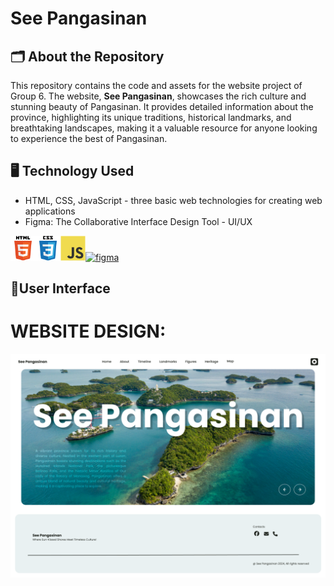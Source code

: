 # See Pangasinan

## 🗂️ About the Repository

This repository contains the code and assets for the website project of Group 6. The website, **See Pangasinan**, showcases the rich culture and stunning beauty of Pangasinan. It provides detailed information about the province, highlighting its unique traditions, historical landmarks, and breathtaking landscapes, making it a valuable resource for anyone looking to experience the best of Pangasinan.

## 🖥️ Technology Used

- HTML, CSS, JavaScript - three basic web technologies for creating web applications
- Figma: The Collaborative Interface Design Tool - UI/UX

<p align="left"><a href="https://www.w3.org/html/" target="_blank" rel="noreferrer"><img src="https://raw.githubusercontent.com/devicons/devicon/master/icons/html5/html5-original-wordmark.svg" alt="html5" width="40" height="40"/></a><a href="https://www.w3schools.com/css/" target="_blank" rel="noreferrer"><img src="https://raw.githubusercontent.com/devicons/devicon/master/icons/css3/css3-original-wordmark.svg" alt="css3" width="40" height="40"/></a><a href="https://developer.mozilla.org/en-US/docs/Web/JavaScript" target="_blank" rel="noreferrer"><img src="https://raw.githubusercontent.com/devicons/devicon/master/icons/javascript/javascript-original.svg" alt="javascript" width="40" height="40"/></a><a href="https://www.figma.com/" target="_blank" rel="noreferrer"><img src="https://www.vectorlogo.zone/logos/figma/figma-icon.svg" alt="figma" width="40" height="40"/></a></p>

## 📱User Interface
**WEBSITE DESIGN:**
=======
<img src="/src/assets/gui/Home Page.png">